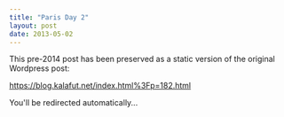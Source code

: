 ```yaml
---
title: "Paris Day 2"
layout: post
date: 2013-05-02
---
```


This pre-2014 post has been preserved as a static version of the original Wordpress post:

https://blog.kalafut.net/index.html%3Fp=182.html

You'll be redirected automatically...

<head>
  <meta http-equiv="refresh" content="5;url=https://blog.kalafut.net/index.html%3Fp=182.html">
</head>

